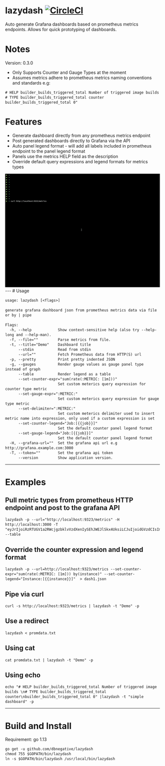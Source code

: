 # lazydash [![CircleCI](https://circleci.com/gh/dbnegative/lazydash/tree/master.svg?style=svg&circle-token=166cef586b42bb07d2e81ffaffaac8bd371970d2)](https://circleci.com/gh/dbnegative/lazydash/tree/master)

Auto generate Grafana dashboards based on prometheus metrics endpoints. Allows for quick prototyping of dashboards. 

# Notes

Version: 0.3.0

* Only Supports Counter and Gauge Types at the moment
* Assumes metrics adhere to prometheus metrics naming conventions and standards e.g:
```
# HELP builder_builds_triggered_total Number of triggered image builds
# TYPE builder_builds_triggered_total counter
builder_builds_triggered_total 0"
```
# Features

* Generate dashboard directly from any prometheus metrics endpoint
* Post generated dashboards directly to Grafana via the API
* Auto panel legend format - will add all labels included in prometheus endpoint to the panel legend format
* Panels use the metrics HELP field as the description
* Override default query expressions and legend formats for metrics types 

<img src="lazydash.gif" alt="demo" width="800"/>
---
# Usage

```
usage: lazydash [<flags>]

generate grafana dashboard json from prometheus metrics data via file or by | pipe

Flags:
  -h, --help            Show context-sensitive help (also try --help-long and --help-man).
  -f, --file=""         Parse metrics from file.
  -t, --title="Demo"    Dashboard title
      --stdin           Read from stdin
      --url=""          Fetch Prometheus data from HTTP(S) url
  -p, --pretty          Print pretty indented JSON
  -g, --gauges          Render gauge values as gauge panel type instead of graph
      --table           Render legend as a table
      --set-counter-expr="sum(rate(:METRIC: [1m]))"  
                        Set custom meterics query expression for counter type metric
      --set-gauge-expr=":METRIC:"  
                        Set custom meterics query expression for gauge type metric
      --set-delimiter=":METRIC:"  
                        Set custom meterics delimiter used to insert metric name into expression, only used if a custom expression is set
      --set-counter-legend="Job:[{{job}}]"  
                        Set the default counter panel legend format
      --set-gauge-legend="Job:[{{job}}]"  
                        Set the default counter panel legend format
  -H, --grafana-url=""  Set the grafana api url e.g http://grafana.example.com:3000
  -T, --token=""        Set the grafana api token
      --version         Show application version.
```
---
# Examples

## Pull metric types from prometheus HTTP endpoint and post to the grafana API
```
lazydash -p --url="http://localhost:9323/metrics" -H http://localhost:3000 -T "eyJrIjoiRzRTUGV1a2RWcjgzbklvVzdXenIySEhJWEJlSkx4UksiLCJuIjoidGVzdCIsImlkIjoxfQ==" --table
```
## Override the counter expression and legend format
```
lazydash -p --url=http://localhost:9323/metrics --set-counter-expr="sum(rate(:METRIC: [1m])) by(instance)" --set-counter-legend="Instance:[{{instance}}]"  > dash1.json
```
## Pipe via curl
```
curl -s http://localhost:9323/metrics | lazydash -t "Demo" -p
```
## Use a redirect
```
lazydash < promdata.txt
```
## Using cat
```
cat promdata.txt | lazydash -t "Demo" -p
```
## Using echo
```
echo "# HELP builder_builds_triggered_total Number of triggered image builds \n# TYPE builder_builds_triggered_total counter\nbuilder_builds_triggered_total 0" |lazydash -t "simple dashboard" -p
```
---
# Build and Install 

Requirement: go 1.13

```
go get -u github.com/dbnegative/lazydash
chmod 755 $GOPATH/bin/lazydash
ln -s $GOPATH/bin/lazydash /usr/local/bin/lazydash
```


